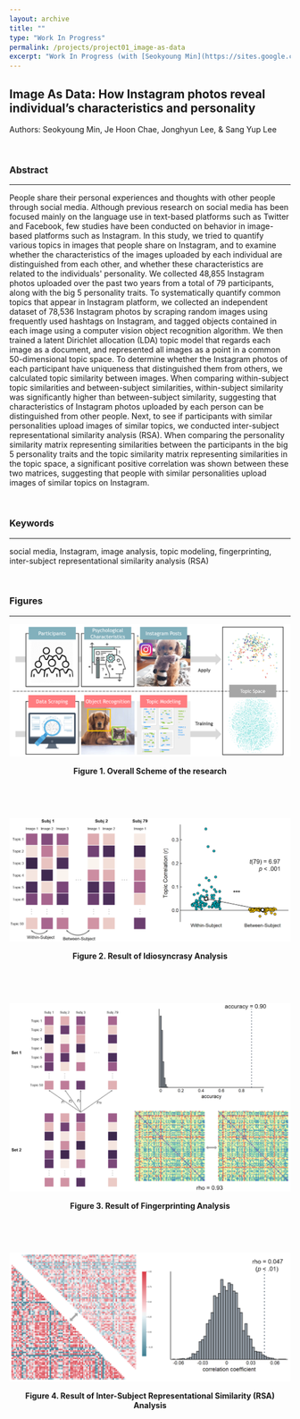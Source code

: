 ```yaml
---
layout: archive
title: ""
type: "Work In Progress"
permalink: /projects/project01_image-as-data
excerpt: "Work In Progress (with [Seokyoung Min](https://sites.google.com/view/seokyoungmin/home?authuser=0) & Sang Yup Lee)"
---
```


## Image As Data: How Instagram photos reveal individual’s characteristics and personality

Authors: Seokyoung Min, Je Hoon Chae, Jonghyun Lee, & Sang Yup Lee

&nbsp;

### Abstract
---
People share their personal experiences and thoughts with other people through social media. Although previous research on social media has been focused mainly on the language use in text-based platforms such as Twitter and Facebook, few studies have been conducted on behavior in image-based platforms such as Instagram. In this study, we tried to quantify various topics in images that people share on Instagram, and to examine whether the characteristics of the images uploaded by each individual are distinguished from each other, and whether these characteristics are related to the individuals' personality. We collected 48,855 Instagram photos uploaded over the past two years from a total of 79 participants, along with the big 5 personality traits. To systematically quantify common topics that appear in Instagram platform, we collected an independent dataset of 78,536 Instagram photos by scraping random images using frequently used hashtags on Instagram, and tagged objects contained in each image using a computer vision object recognition algorithm. We then trained a latent Dirichlet allocation (LDA) topic model that regards each image as a document, and represented all images as a point in a common 50-dimensional topic space. To determine whether the Instagram photos of each participant have uniqueness that distinguished them from others, we calculated topic similarity between images. When comparing within-subject topic similarities and between-subject similarities, within-subject similarity was significantly higher than between-subject similarity, suggesting that characteristics of Instagram photos uploaded by each person can be distinguished from other people. Next, to see if participants with similar personalities upload images of similar topics, we conducted inter-subject representational similarity analysis (RSA). When comparing the personality similarity matrix representing similarities between the participants in the big 5 personality traits and the topic similarity matrix representing similarities in the topic space, a significant positive correlation was shown between these two matrices, suggesting that people with similar personalities upload images of similar topics on Instagram.

&nbsp;

### Keywords
---
social media, Instagram, image analysis, topic modeling, fingerprinting, inter-subject representational similarity analysis (RSA)  

&nbsp;

### Figures
---
![figure_01](/images/project_01/figure_01.png#center)
<p style="text-align:center; font-weight:bold;">Figure 1. Overall Scheme of the research</p>
&nbsp;

&nbsp;

![figure_02](/images/project_01/figure_02.png#center)
<p style="text-align:center; font-weight:bold;">Figure 2. Result of Idiosyncrasy Analysis</p>
&nbsp;

&nbsp;

![figure_03](/images/project_01/figure_03.png#center)
<p style="text-align:center; font-weight:bold;">Figure 3. Result of Fingerprinting Analysis</p>
&nbsp;

&nbsp;

![figure_04](/images/project_01/figure_04.png#center)
<p style="text-align:center; font-weight:bold;">Figure 4. Result of Inter-Subject Representational Similarity (RSA) Analysis</p>
